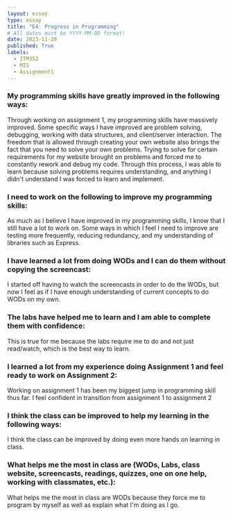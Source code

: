 ```yaml
--- 
layout: essay
type: essay
title: "E4: Progress in Programming"
# All dates must be YYYY-MM-DD format!
date: 2023-11-20
published: True
labels:
  - ITM352
  - MIS
  - Assignment1
---
```


### My programming skills have greatly improved in the following ways:
  Through working on assignment 1, my programming skills have massively improved. Some specific ways I have improved are problem solving, debugging, working with data structures, and client/server interaction. The freedom that is allowed through creating your own website also brings the fact that you need to solve your own problems. Trying to solve for certain requirements for my website brought on problems and forced me to constantly rework and debug my code. Through this process, I was able to learn because solving problems requires understanding, and anything I didn't understand I was forced to learn and implement. 

### I need to work on the following to improve my programming skills:
  As much as I believe I have improved in my programming skills, I know that I still have a lot to work on. Some ways in which I feel I need to improve are testing more frequently, reducing redundancy, and my understanding of libraries such as Express.

### I have learned a lot from doing WODs and I can do them without copying the screencast:
  I started off having to watch the screencasts in order to do the WODs, but now I feel as if I have enough understanding of current concepts to do WODs on my own. 
### The labs have helped me to learn and I am able to complete them with confidence:
  This is true for me because the labs require me to do and not just read/watch, which is the best way to learn. 
### I learned a lot from my experience doing Assignment 1 and feel ready to work on Assignment 2:
  Working on assignment 1 has been my biggest jump in programming skill thus far. I feel confident in transition from assignment 1 to assignment 2
### I think the class can be improved to help my learning in the following ways:
  I think the class can be improved by doing even more hands on learning in class. 
### What helps me the most in class are (WODs, Labs, class website, screencasts, readings, quizzes, one on one help, working with classmates, etc.):
  What helps me the most in class are WODs because they force me to program by myself as well as explain what I'm doing as I go. 
